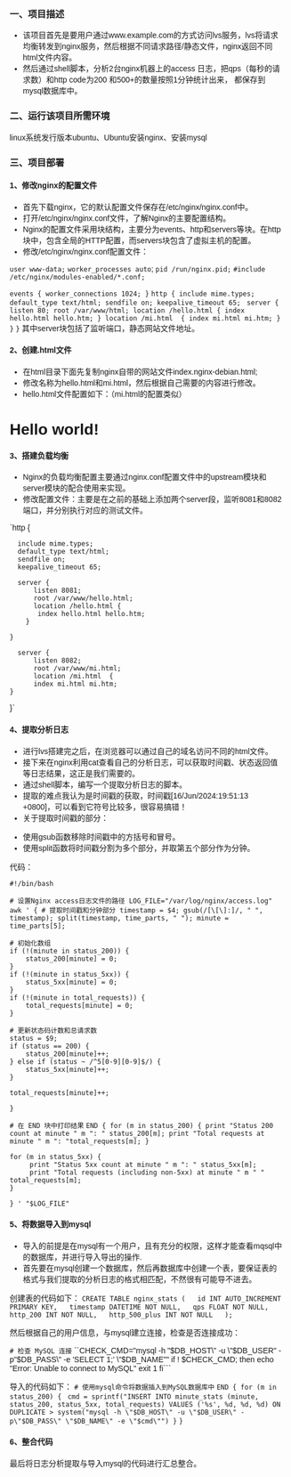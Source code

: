 ### 一、项目描述

* 该项目首先是要用户通过www.example.com的方式访问lvs服务，lvs将请求均衡转发到nginx服务，然后根据不同请求路径/静态文件，nginx返回不同html文件内容。
* 然后通过shell脚本，分析2台nginx机器上的access 日志，把qps（每秒的请求数）和http code为200 和500+的数量按照1分钟统计出来， 都保存到mysql数据库中。

### 二、运行该项目所需环境

linux系统发行版本ubuntu、Ubuntu安装nginx、安装mysql

### 三、项目部署

#### 1、修改nginx的配置文件

* 首先下载nginx，它的默认配置文件保存在/etc/nginx/nginx.conf中。
* 打开/etc/nginx/nginx.conf文件，了解Nginx的主要配置结构。
* Nginx的配置文件采用块结构，主要分为events、http和servers等块。在http块中，包含全局的HTTP配置，而servers块包含了虚拟主机的配置。
* 修改/etc/nginx/nginx.conf配置文件：

`user www-data;`
`worker_processes auto`;
`pid /run/nginx.pid;`
`#include /etc/nginx/modules-enabled/*.conf;`

`events {
    worker_connections 1024;
}`
`http {
      include mime.types;
      default_type text/html;
      sendfile on;
      keepalive_timeout 65;
`
      `server {
        listen 80;
        root /var/www/html;
        location /hello.html {
           index hello.html hello.htm;
        }
        location /mi.html  {
           index mi.html mi.htm;
       }
    }`
`}`
其中server块包括了监听端口，静态网站文件地址。

#### 2、创建.html文件
* 在html目录下面先复制nginx自带的网站文件index.nginx-debian.html;
* 修改名称为hello.html和mi.html，然后根据自己需要的内容进行修改。
* hello.html文件配置如下：（mi.html的配置类似）
<!DOCTYPE html>
<html>
<head>
<title>Hello world!</title>
<style>
    body {
        width: 35em;
        margin: 0 auto;
        font-family: Tahoma, Verdana, Arial, sans-serif;
    }
</style>
</head>
<body>
<h1>Hello world!</h1>
</body>
</html>

#### 3、搭建负载均衡

* Nginx的负载均衡配置主要通过nginx.conf配置文件中的upstream模块和server模块的配合使用来实现。
* 修改配置文件：主要是在之前的基础上添加两个server段，监听8081和8082端口，并分别执行对应的测试文件。

`http {

      include mime.types;
      default_type text/html;
      sendfile on;
      keepalive_timeout 65;

      server {
          listen 8081;
          root /var/www/hello.html;
          location /hello.html {
           index hello.html hello.htm;
        }
        
    }

      server {
          listen 8082;
          root /var/www/mi.html;
          location /mi.html  {
          index mi.html mi.htm;
    }
}`

#### 4、提取分析日志

* 进行lvs搭建完之后，在浏览器可以通过自己的域名访问不同的html文件。
* 接下来在nginx利用cat查看自己的分析日志，可以获取时间戳、状态返回值等日志结果，这正是我们需要的。
* 通过shell脚本，编写一个提取分析日志的脚本。
* 提取的难点我认为是时间戳的获取，时间戳[16/Jun/2024:19:51:13 +0800]，可以看到它符号比较多，很容易搞错！
* 关于提取时间戳的部分：
- 使用gsub函数移除时间戳中的方括号和冒号。
- 使用split函数将时间戳分割为多个部分，并取第五个部分作为分钟。

代码：

`#!/bin/bash`

`# 设置Nginx access日志文件的路径
LOG_FILE="/var/log/nginx/access.log"
`
`awk ' {
    # 提取时间戳和分钟部分
    timestamp = $4;
    gsub(/[\[\]:]/, " ", timestamp);
    split(timestamp, time_parts, " ");
    minute = time_parts[5];`

    # 初始化数组
    if (!(minute in status_200)) {
        status_200[minute] = 0;
    }
    if (!(minute in status_5xx)) {
        status_5xx[minute] = 0;
    }
    if (!(minute in total_requests)) {
        total_requests[minute] = 0;
    }

    # 更新状态码计数和总请求数
    status = $9;
    if (status == 200) {
        status_200[minute]++;
    } else if (status ~ /^5[0-9][0-9]$/) {
        status_5xx[minute]++;
    }

    total_requests[minute]++;
`}`

`# 在 END 块中打印结果`
`END {
    for (m in status_200) {
        print "Status 200 count at minute " m ": " status_200[m];
        print "Total requests at minute " m ": "total_requests[m];
    }`

    for (m in status_5xx) {
         print "Status 5xx count at minute " m ": " status_5xx[m];
         print "Total requests (including non-5xx) at minute " m " " total_requests[m];
    }

`}
' "$LOG_FILE"`

#### 5、将数据导入到mysql

* 导入的前提是在mysql有一个用户，且有充分的权限，这样才能查看mqsql中的数据库，并进行导入导出的操作.
* 首先要在mysql创建一个数据库，然后再数据库中创建一个表，要保证表的格式与我们提取的分析日志的格式相匹配，不然很有可能导不进去。

创建表的代码如下：
`CREATE TABLE nginx_stats (  
    id INT AUTO_INCREMENT PRIMARY KEY,  
    timestamp DATETIME NOT NULL,  
    qps FLOAT NOT NULL,  
    http_200 INT NOT NULL,  
    http_500_plus INT NOT NULL  
);`

然后根据自己的用户信息，与mysql建立连接，检查是否连接成功：

`# 检查 MySQL 连接`
``CHECK_CMD="mysql -h \"$DB_HOST\" -u \"$DB_USER\" -p\"$DB_PASS\" -e 'SELECT 1;' \"$DB_NAME\""
 if ! $CHECK_CMD; then
 echo "Error: Unable to  connect to MySQL"
 exit 1
 fi```

导入的代码如下：
`# 使用mysql命令将数据插入到MySQL数据库中`
`END {
    for (m in status_200) {`
     ` cmd = sprintf("INSERT INTO minute_stats (minute, status_200, status_5xx, total_requests) VALUES ('%s', %d, %d, %d) ON DUPLICATE >
      system("mysql -h \"$DB_HOST\" -u \"$DB_USER\" -p\"$DB_PASS\" \"$DB_NAME\" -e \"$cmd\"")
    }`
`}`

#### 6、整合代码

最后将日志分析提取与导入mysql的代码进行汇总整合。
